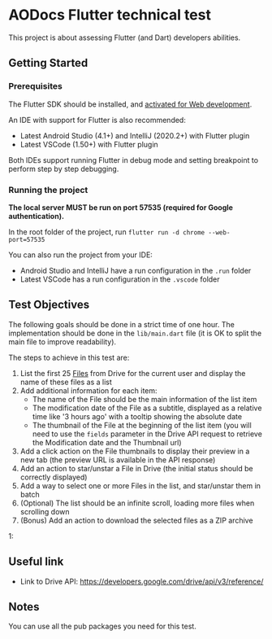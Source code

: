 # AODocs Flutter technical test

This project is about assessing Flutter (and Dart) developers abilities.

## Getting Started

### Prerequisites

The Flutter SDK should be installed, and [activated for Web development](https://flutter.dev/docs/get-started/web).

An IDE with support for Flutter is also recommended:
- Latest Android Studio (4.1+) and IntelliJ (2020.2+) with Flutter plugin
- Latest VSCode (1.50+) with Flutter plugin

Both IDEs support running Flutter in debug mode and setting breakpoint to perform step by step debugging.

### Running the project

**The local server MUST be run on port 57535 (required for Google authentication).**

In the root folder of the project, run `flutter run -d chrome --web-port=57535`

You can also run the project from your IDE:
- Android Studio and IntelliJ have a run configuration in the `.run` folder
- Latest VSCode has a run configuration in the `.vscode` folder

## Test Objectives

The following goals should be done in a strict time of one hour.
The implementation should be done in the `lib/main.dart` file (it is OK to split the main file to improve readability).

The steps to achieve in this test are:
1. List the first 25 [Files](https://developers.google.com/drive/api/v3/reference/files) from Drive for the current user and display the name of these files as a list
2. Add additional information for each item:
   - The name of the File should be the main information of the list item
   - The modification date of the File as a subtitle, displayed as a relative time like '3 hours ago' with a tooltip showing the absolute date 
   - The thumbnail of the File at the beginning of the list item (you will need to use the `fields` parameter in the Drive API request to retrieve the Modification date and the Thumbnail url)
3. Add a click action on the File thumbnails to display their preview in a new tab (the preview URL is available in the API response)
4. Add an action to star/unstar a File in Drive (the initial status should be correctly displayed)
5. Add a way to select one or more Files in the list, and star/unstar them in batch
6. (Optional) The list should be an infinite scroll, loading more files when scrolling down
7. (Bonus) Add an action to download the selected files as a ZIP archive

<a name="myfootnote1">1</a>: 
## Useful link

* Link to Drive API: https://developers.google.com/drive/api/v3/reference/

## Notes

You can use all the pub packages you need for this test.

